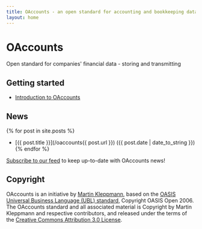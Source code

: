 ```yaml
---
title: OAccounts - an open standard for accounting and bookkeeping data portability
layout: home
---
```


OAccounts
=========

Open standard for companies' financial data - storing and transmitting

Getting started
---------------

* [Introduction to OAccounts](intro.html)


News
----

{% for post in site.posts %}
* [{{ post.title }}](/oaccounts{{ post.url }}) ({{ post.date | date_to_string }})
{% endfor %}

[Subscribe to our feed](http://feeds2.feedburner.com/oaccounts) to keep up-to-date
with OAccounts news!


Copyright
---------

OAccounts is an initiative by [Martin Kleppmann](http://www.yes-no-cancel.co.uk), based on the
[OASIS Universal Business Language (UBL) standard](http://docs.oasis-open.org/ubl/os-UBL-2.0/UBL-2.0.html),
Copyright OASIS Open 2006. The OAccounts standard and all associated material is Copyright by
Martin Kleppmann and respective contributors, and released under the terms of the
[Creative Commons Attribution 3.0 License](http://creativecommons.org/licenses/by/3.0/).
